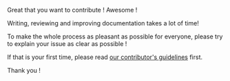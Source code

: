 Great that you want to contribute ! Awesome !

Writing, reviewing and improving documentation takes a lot of time!

To make the whole process as pleasant as possible for everyone, please try to explain your issue as clear as possible !

If that is your first time, please read [our contributor's guidelines](https://docs.plone.org/about/contributing.html "Contributing to Plone Docs") first.

Thank you !




